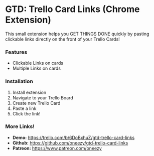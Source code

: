 # GTD: Trello Card Links (Chrome Extension)

This small extension helps you GET THINGS DONE quickly by pasting clickable links directly on the front of your Trello Cards!  

### Features
- Clickable Links on cards
- Multiple Links on cards

### Installation 
1. Install extension
2. Navigate to your Trello Board
3. Create new Trello Card
4. Paste a link 
5. Click the link!

### More Links!

- **Demo:** https://trello.com/b/6DoBxhuZ/gtd-trello-card-links
- **Github:** https://github.com/oneezy/gtd-trello-card-links
- **Patreon:** https://www.patreon.com/oneezy